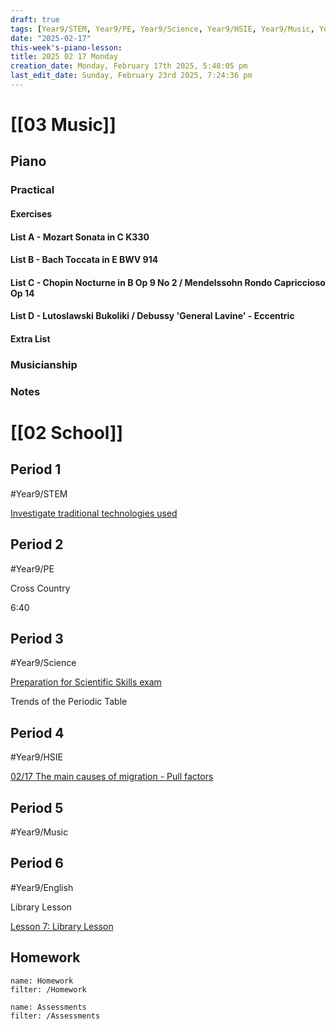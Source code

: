```yaml
---
draft: true
tags: [Year9/STEM, Year9/PE, Year9/Science, Year9/HSIE, Year9/Music, Year9/English]
date: "2025-02-17"
this-week's-piano-lesson: 
title: 2025 02 17 Monday
creation_date: Monday, February 17th 2025, 5:48:05 pm
last_edit_date: Sunday, February 23rd 2025, 7:24:36 pm
---
```


# [[03 Music]]

## Piano

### Practical

#### Exercises

#### List A - Mozart Sonata in C K330

#### List B - Bach Toccata in E BWV 914

#### List C - Chopin Nocturne in B Op 9 No 2 / Mendelssohn Rondo Capriccioso Op 14

#### List D - Lutoslawski Bukoliki / Debussy 'General Lavine' - Eccentric

#### Extra List

### Musicianship

### Notes

# [[02 School]]

## Period 1

#Year9/STEM

[Investigate traditional technologies used](https://classroom.google.com/c/NzQ5NTMwMDk1Mzk3/a/NzUwNTE5ODI2OTEw/details)

## Period 2

#Year9/PE

Cross Country

6:40

## Period 3

#Year9/Science

[Preparation for Scientific Skills exam](https://classroom.google.com/c/NzQ4ODM2MTQ5Njc5/a/NzQ4ODM2MTQ5OTQ4/details)

Trends of the Periodic Table

## Period 4

#Year9/HSIE

[02/17 The main causes of migration - Pull factors](https://classroom.google.com/c/NzQ4ODYwNjMyODE3/a/NzUwODc0Mjk2NzAy/details)

## Period 5

#Year9/Music

## Period 6

#Year9/English

Library Lesson

[Lesson 7: Library Lesson](https://classroom.google.com/c/NzQyMDEwNTQ1NDIx/m/NzM4MDM1MTU1ODAz/details)

## Homework

```todoist
name: Homework
filter: /Homework
```

```todoist
name: Assessments
filter: /Assessments
```
